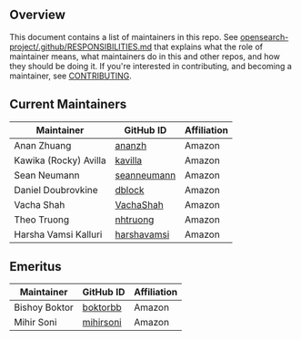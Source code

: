 ## Overview

This document contains a list of maintainers in this repo. See [opensearch-project/.github/RESPONSIBILITIES.md](https://github.com/opensearch-project/.github/blob/main/RESPONSIBILITIES.md#maintainer-responsibilities) that explains what the role of maintainer means, what maintainers do in this and other repos, and how they should be doing it. If you're interested in contributing, and becoming a maintainer, see [CONTRIBUTING](CONTRIBUTING.md).

## Current Maintainers

| Maintainer            | GitHub ID                                     | Affiliation |
|-----------------------|-----------------------------------------------|-------------|
| Anan Zhuang           | [ananzh](https://github.com/ananzh)           | Amazon      |
| Kawika (Rocky) Avilla | [kavilla](https://github.com/kavilla)         | Amazon      |
| Sean Neumann          | [seanneumann](https://github.com/seanneumann) | Amazon      |
| Daniel Doubrovkine    | [dblock](https://github.com/dblock)           | Amazon      |
| Vacha Shah            | [VachaShah](https://github.com/VachaShah)     | Amazon      |
| Theo Truong           | [nhtruong](https://github.com/nhtruong)       | Amazon      |
| Harsha Vamsi Kalluri  | [harshavamsi](https://github.com/harshavamsi) | Amazon      |

## Emeritus

| Maintainer    | GitHub ID                                 | Affiliation |
|---------------|-------------------------------------------|-------------|
| Bishoy Boktor | [boktorbb](https://github.com/boktorbb)   | Amazon      |
| Mihir Soni    | [mihirsoni](https://github.com/mihirsoni) | Amazon      |
